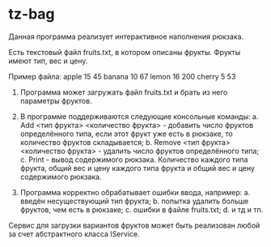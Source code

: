 # tz-bag

Данная программа реализует интерактивное наполнения рюкзака.

Есть текстовый файл fruits.txt, в котором описаны фрукты. Фрукты имеют тип, вес и цену.

Пример файла:
apple 15 45
banana 10 67
lemon 16 200
cherry 5 53

1. Программа может загружать файл fruits.txt и брать из него параметры фруктов.

2. В программе поддерживаются следующие консольные команды:
a. Add <тип фрукта> <количество фрукта> - добавить число фруктов определённого
типа, если этот фрукт уже есть в рюкзаке, то количество фруктов складывается;
b. Remove <тип фрукта> <количество фрукта> - удалить число фруктов определённого
типа;
c. Print - вывод содержимого рюкзака. Количество каждого типа фрукта, общий вес
и цену каждого типа фрукта и общий вес и цену содержимого рюкзака. 

3. Программа корректно обрабатывает ошибки ввода, например:
a. введён несуществующий тип фрукта;
b. попытка удалить больше фруктов, чем есть в рюкзаке;
c. ошибки в файле fruits.txt;
d. и тд и тп.
  
Сервис для загрузки вариантов фруктов может быть реализован любой за счет абстрактного класса IService.
